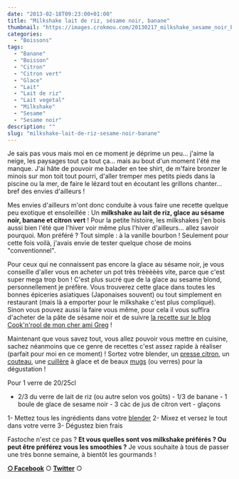```yaml
---
date: "2013-02-18T09:23:00+01:00"
title: "Milkshake lait de riz, sésame noir, banane"
thumbnail: "https://images.crokmou.com/20130217_milkshake_sesame_noir_banane_citron_vert_0030.jpg"
categories:
  - "Boissons"
tags:
  - "Banane"
  - "Boisson"
  - "Citron"
  - "Citron vert"
  - "Glace"
  - "Lait"
  - "Lait de riz"
  - "Lait vegetal"
  - "Milkshake"
  - "Sesame"
  - "Sesame noir"
description: ""
slug: "milkshake-lait-de-riz-sesame-noir-banane"
---
```


Je sais pas vous mais moi en ce moment je déprime un peu... j'aime la neige, les paysages tout ça tout ça... mais au bout d'un moment l'été me manque. J'ai hâte de pouvoir me balader en tee shirt, de m'faire bronzer le minois sur mon toit tout pourri, d'aller tremper mes petits pieds dans la piscine ou la mer, de faire le lézard tout en écoutant les grillons chanter... bref des envies d'ailleurs !

Mes envies d'ailleurs m'ont donc conduite à vous faire une recette quelque peu exotique et ensoleillée : Un **milkshake au lait de riz, glace au sésame noir, banane et citron vert** ! Pour la petite histoire, les milkshakes j'en bois aussi bien l'été que l'hiver voir même plus l'hiver d'ailleurs... allez savoir pourquoi. Mon préféré ? Tout simple : à la vanille bourbon ! Seulement pour cette fois voilà, j'avais envie de tester quelque chose de moins "conventionnel".

Pour ceux qui ne connaissent pas encore la glace au sésame noir, je vous conseille d'aller vous en acheter un pot très trèèèèès vite, parce que c'est super mega trop bon ! C'est plus sucré que de la glace au sesame blond, personnellement je préfère. Vous trouverez cette glace dans toutes les bonnes épiceries asiatiques (Japonaises souvent) ou tout simplement en restaurant (mais là a emporter pour le milkshake c'est plus compliqué). Sinon vous pouvez aussi la faire vous même, pour cela il vous suffira d'acheter de la pâte de sésame noir et de suivre [la recette sur le blog Cook'n'rool de mon cher ami Greg](http://cookandroll.canalblog.com/archives/2011/04/20/20941841.html) !

Maintenant que vous savez tout, vous allez pouvoir vous mettre en cuisine, sachez néanmoins que ce genre de recettes c'est assez rapide à réaliser (parfait pour moi en ce moment) ! Sortez votre blender, un [presse citron](http://www.rueducommerce.fr/index/presse%20citron), un [couteau](http://www.rueducommerce.fr/m/pl/malid:43774603), une [cuillère](http://www.rueducommerce.fr/m/pl/malid:43774626) à glace et de beaux [mugs](http://www.rueducommerce.fr/m/pl/malid:4769906) (ou verres) pour la dégustation !

Pour 1 verre de 20/25cl

- 2/3 du verre de lait de riz (ou autre selon vos goûts) - 1/3 de banane - 1 boule de glace de sesame noir - 3 càc de jus de citron vert - glaçons

1- Mettez tous les ingrédients dans votre [blender](http://www.rueducommerce.fr/m/pl/malid:9633603) 2- Mixez et versez le tout dans votre verre 3- Dégustez bien frais

Fastoche n'est ce pas ? **Et vous quelles sont vos milkshake préférés ? Ou peut être préférez vous les smoothies ?** Je vous souhaite à tous de passer une très bonne semaine, à bientôt les gourmands !

[**○<span style="font-size: xx-small; margin: 0px; outline: 0px; padding: 0px;"><span style="font-family: Arial, Helvetica, sans-serif; margin: 0px; outline: 0px; padding: 0px;"> </span></span>Facebook**](https://www.facebook.com/pages/CroKMou/148093255259077) ○ [**Twitter**](https://twitter.com/Crokmou) ○